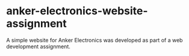 # anker-electronics-website-assignment
A simple website for Anker Electronics was developed as part of a web development assignment. 
